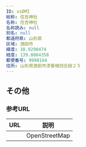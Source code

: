 ```yaml
---
ID: vsDMI
総称: 住吉神社
名称: 住吉神社
名称読み: null
別名: null
都道府県: 山形県
区域: 酒田市
緯度: 38.9298474
経度: 139.8864358
郵便番号: 9998164
住所: 山形県酒田市漆曽根四合田２５
---
```


## その他

### 参考URL

| URL | 説明          |
| --- | ------------- |
|     | OpenStreetMap |
